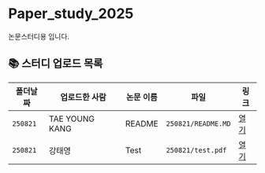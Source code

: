 # Paper_study_2025
논문스터디용 입니다.

<!--AUTO-SECTION:BEGIN-->
## 📚 스터디 업로드 목록

| 폴더날짜 | 업로드한 사람 | 논문 이름 | 파일 | 링크 |
|---|---|---|---|---|
| `250821` | TAE YOUNG KANG | README | `250821/README.MD` | [열기](https://github.com/Noru-Kang/paper_study_2025/blob/main/250821/README.MD) |
| `250821` | 강태영 | Test | `250821/test.pdf` | [열기](https://github.com/Noru-Kang/paper_study_2025/blob/main/250821/test.pdf) |

<!--AUTO-SECTION:END-->
